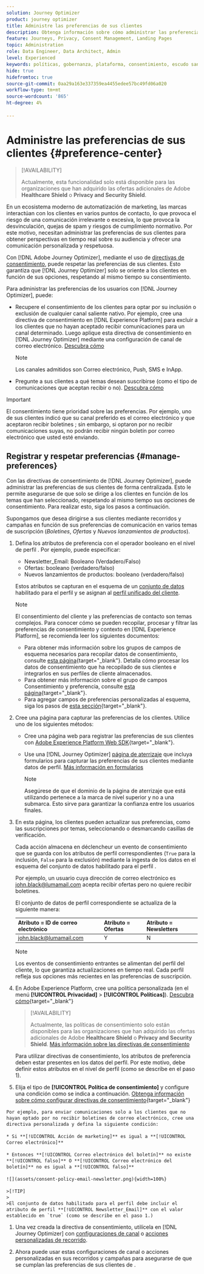 ```yaml
---
solution: Journey Optimizer
product: journey optimizer
title: Administre las preferencias de sus clientes
description: Obtenga información sobre cómo administrar las preferencias de los usuarios mediante el uso de directivas de consentimiento
feature: Journeys, Privacy, Consent Management, Landing Pages
topic: Administration
role: Data Engineer, Data Architect, Admin
level: Experienced
keywords: políticas, gobernanza, plataforma, consentimiento, escudo sanitario
hide: true
hidefromtoc: true
source-git-commit: 0aa29a163e337359ea4455edee57bc49fd06a020
workflow-type: tm+mt
source-wordcount: '865'
ht-degree: 4%

---
```


# Administre las preferencias de sus clientes {#preference-center}

>[!AVAILABILITY]
>
>Actualmente, esta funcionalidad solo está disponible para las organizaciones que han adquirido las ofertas adicionales de Adobe **Healthcare Shield** o **Privacy and Security Shield**.

En un ecosistema moderno de automatización de marketing, las marcas interactúan con los clientes en varios puntos de contacto, lo que provoca el riesgo de una comunicación irrelevante o excesiva, lo que provoca la desvinculación, quejas de spam y riesgos de cumplimiento normativo. Por este motivo, necesitan administrar las preferencias de sus clientes para obtener perspectivas en tiempo real sobre su audiencia y ofrecer una comunicación personalizada y respetuosa.

Con [!DNL Adobe Journey Optimizer], mediante el uso de [directivas de consentimiento](consent.md), puede respetar las preferencias de sus clientes<!-- in terms of **channels** and **topics**-->. Esto garantiza que [!DNL Journey Optimizer] solo se oriente a los clientes en función de sus opciones<!-- their preferred channels and on the subscription topics-->, respetando al mismo tiempo su consentimiento.

Para administrar las preferencias de los usuarios con [!DNL Journey Optimizer], puede:

* Recupere el consentimiento de los clientes para optar por su inclusión o exclusión de cualquier canal saliente nativo. Por ejemplo, cree una directiva de consentimiento en [!DNL Experience Platform] para excluir a los clientes que no hayan aceptado recibir comunicaciones para un canal determinado. Luego aplique esta directiva de consentimiento en [!DNL Journey Optimizer] mediante una configuración de canal de correo electrónico. [Descubra cómo](consent.md#surface-marketing-actions)

  >[!NOTE]
  >
  >Los canales admitidos son Correo electrónico, Push, SMS e InApp.<!--To check-->

* Pregunte a sus clientes a qué temas desean suscribirse (como el tipo de comunicaciones que aceptan recibir o no). [Descubra cómo](#manage-preferences)

>[!IMPORTANT]
>
>El consentimiento tiene prioridad sobre las preferencias. Por ejemplo, uno de sus clientes indicó que su canal preferido es el correo electrónico y que aceptaron recibir boletines <!-- they are interested in yoga-->; sin embargo, si optaron por no recibir comunicaciones suyas, no podrán recibir ningún boletín por correo electrónico que usted esté enviando<!-- on yoga-->.

## Registrar y respetar preferencias {#manage-preferences}

Con las directivas de consentimiento de [!DNL Journey Optimizer], puede administrar las preferencias de sus clientes de forma centralizada. Esto le permite asegurarse de que solo se dirige a los clientes en función de los temas que han seleccionado, respetando al mismo tiempo sus opciones de consentimiento. Para realizar esto, siga los pasos a continuación.

Supongamos que desea dirigirse a sus clientes mediante recorridos y campañas en función de sus preferencias de comunicación en varios temas de suscripción (*Boletines*, *Ofertas* y *Nuevos lanzamientos de productos*).

1. Defina los atributos de preferencia con el operador booleano en el nivel de perfil <!--how??-->. Por ejemplo, puede especificar:

   * Newsletter_Email: Booleano (Verdadero/Falso)
   * Ofertas: booleano (verdadero/falso)
   * Nuevos lanzamientos de productos: booleano (verdadero/falso)

   Estos atributos se capturan en el esquema de un [conjunto de datos](../data/get-started-datasets.md) habilitado para el perfil y se asignan al [perfil unificado del cliente](../audience/get-started-profiles.md).

   >[!NOTE]
   >
   >El consentimiento del cliente y las preferencias de contacto son temas complejos. Para conocer cómo se pueden recopilar, procesar y filtrar las preferencias de consentimiento y contexto en [!DNL Experience Platform], se recomienda leer los siguientes documentos:
   >
   >* Para obtener más información sobre los grupos de campos de esquema necesarios para recopilar datos de consentimiento, consulte [esta página](https://experienceleague.adobe.com/en/docs/experience-platform/landing/governance-privacy-security/consent/adobe/overview){target="_blank"}. Detalla cómo procesar los datos de consentimiento que ha recopilado de sus clientes e integrarlos en sus perfiles de cliente almacenados.
   >* Para obtener más información sobre el grupo de campos Consentimiento y preferencia, consulte [esta página](https://experienceleague.adobe.com/en/docs/experience-platform/xdm/field-groups/profile/consents#ingest){target="_blank"}.
   >* Para agregar campos de preferencias personalizadas al esquema, siga los pasos de [esta sección](https://experienceleague.adobe.com/en/docs/experience-platform/landing/governance-privacy-security/consent/adobe/dataset#custom-consent){target="_blank"}.

1. Cree una página para capturar las preferencias de los clientes. Utilice uno de los siguientes métodos:

   * Cree una página web para registrar las preferencias de sus clientes con [Adobe Experience Platform Web SDK](https://experienceleague.adobe.com/en/docs/experience-platform/web-sdk/home){target="_blank"}.

   * Use una [!DNL Journey Optimizer] [página de aterrizaje](../landing-pages/create-lp.md) que incluya formularios para capturar las preferencias de sus clientes mediante datos de perfil.  [Más información en formularios](../landing-pages/lp-forms.md) <!--Forms not released/announced yet - TBC-->

     >[!NOTE]
     >
     >Asegúrese de que el dominio de la página de aterrizaje que está utilizando pertenece a la marca de nivel superior y no a una submarca. Esto sirve para garantizar la confianza entre los usuarios finales. <!--Please clarify-->

1. En esta página, los clientes pueden actualizar sus preferencias, como las suscripciones por temas, seleccionando o desmarcando casillas de verificación.

   Cada acción almacena en déclencheur un evento de consentimiento que se guarda con los atributos de perfil correspondientes (`True` para la inclusión, `False` para la exclusión) mediante la ingesta de los datos en el esquema del conjunto de datos habilitado para el perfil <!-- that contains the corresponding preference fields-->.

   <!--Record your users' preferences through the web page or landing page that you created. The data is saved against the corresponding profile, meaning that the preference data is ingested into a Profile-enabled dataset whose schema contains consent/preference fields.-->

   Por ejemplo, un usuario cuya dirección de correo electrónico es john.black@lumamail.com acepta recibir ofertas pero no quiere recibir boletines.

   El conjunto de datos de perfil correspondiente se actualiza de la siguiente manera:

   | Atributo = ID de correo electrónico | Atributo = Ofertas | Atributo = Newsletters |
   |---------|----------|---------|
   | john.black@lumamail.com | Y | N |

   >[!NOTE]
   >
   >Los eventos de consentimiento entrantes se alimentan del perfil del cliente, lo que garantiza actualizaciones en tiempo real. Cada perfil refleja sus opciones más recientes en las preferencias de suscripción.

1. En Adobe Experience Platform, cree una política personalizada (en el menú **[!UICONTROL Privacidad]** > **[!UICONTROL Políticas]**). [Descubra cómo](https://experienceleague.adobe.com/docs/experience-platform/data-governance/policies/user-guide.html?lang=es#create-policy){target="_blank"}

   >[!AVAILABILITY]
   >
   >Actualmente, las políticas de consentimiento solo están disponibles para las organizaciones que han adquirido las ofertas adicionales de Adobe **Healthcare Shield** o **Privacy and Security Shield**. [Más información sobre las directivas de consentimiento](consent.md)

   Para utilizar directivas de consentimiento, los atributos de preferencia deben estar presentes en los datos del perfil. Por este motivo, debe definir estos atributos en el nivel de perfil (como se describe en el paso 1).

1. Elija el tipo de **[!UICONTROL Política de consentimiento]** y configure una condición como se indica a continuación. [Obtenga información sobre cómo configurar directivas de consentimiento](https://experienceleague.adobe.com/docs/experience-platform/data-governance/policies/user-guide.html?lang=es#consent-policy){target="_blank"}

<!--Consent policies are comprised of two logical components:

* **If**: The condition that will trigger the policy check, based on a certain marketing action (email, SMS, push, custom action, etc.) being performed, the presence of certain data usage labels, or a combination of the two.

* **Then**: The consent attribute must be present for a profile to be included in the action that triggered the policy. More than one field can also be selected.-->

    Por ejemplo, para enviar comunicaciones solo a los clientes que no hayan optado por no recibir boletines de correo electrónico, cree una directiva personalizada y defina la siguiente condición:
    
    * Si **[!UICONTROL Acción de marketing]** es igual a **[!UICONTROL Correo electrónico]**
    
    * Entonces **[!UICONTROL Correo electrónico del boletín]** no existe **[!UICONTROL falso]** O **[!UICONTROL Correo electrónico del boletín]** no es igual a **[!UICONTROL falso]**
    
    ![](assets/consent-policy-email-newsletter.png){width=100%}
    
    >[!TIP]
    >
    >El conjunto de datos habilitado para el perfil debe incluir el atributo de perfil **[!UICONTROL Newsletter_Email]** con el valor establecido en `true` (como se describe en el paso 1.)

1. Una vez creada la directiva de consentimiento, utilícela en [!DNL Journey Optimizer] con [configuraciones de canal](consent.md#surface-marketing-actions) o [acciones personalizadas de recorrido](consent.md#journey-custom-actions).

1. Ahora puede usar estas configuraciones de canal o acciones personalizadas en sus recorridos y campañas para asegurarse de que se cumplan las preferencias de sus clientes de <!--targeted-->.
